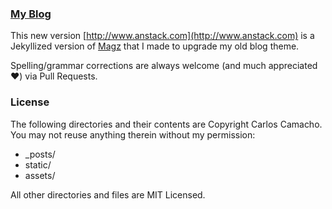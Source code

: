 
### [My Blog](http://www.anstack.com)

This new version [http://www.anstack.com](http://www.anstack.com) is a Jekyllized version of
[Magz](http://magz.multinity.com) that I made to upgrade my old blog theme.

Spelling/grammar corrections are always welcome (and much appreciated :heart:) via Pull Requests.

### License
The following directories and their contents are Copyright Carlos Camacho. You may not reuse anything therein without my permission:

* _posts/
* static/
* assets/

All other directories and files are MIT Licensed.
